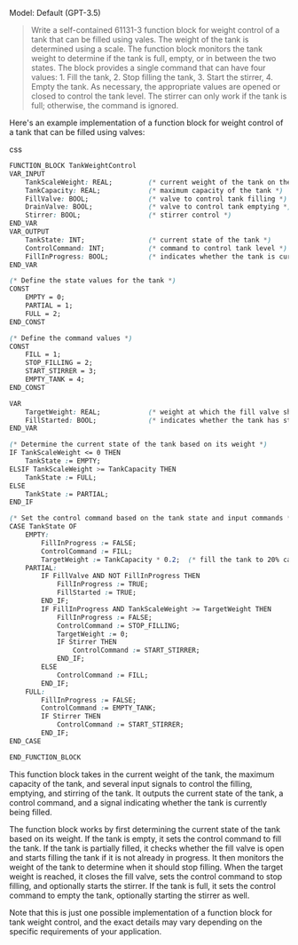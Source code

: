 Model: Default (GPT-3.5)

> Write a self-contained 61131-3 function block for weight control of a tank that can be filled using vales. The weight of the tank is determined using a scale. The function block monitors the tank weight to determine if the tank is full, empty, or in between the two states. The block provides a single command that can have four values: 1. Fill the tank, 2. Stop filling the tank, 3. Start the stirrer, 4. Empty the tank. As necessary, the appropriate values are opened or closed to control the tank level. The stirrer can only work if the tank is full; otherwise, the command is ignored.

Here's an example implementation of a function block for weight control of a tank that can be filled using valves:

css

```css
FUNCTION_BLOCK TankWeightControl
VAR_INPUT
    TankScaleWeight: REAL;         (* current weight of the tank on the scale *)
    TankCapacity: REAL;            (* maximum capacity of the tank *)
    FillValve: BOOL;               (* valve to control tank filling *)
    DrainValve: BOOL;              (* valve to control tank emptying *)
    Stirrer: BOOL;                 (* stirrer control *)
END_VAR
VAR_OUTPUT
    TankState: INT;                (* current state of the tank *)
    ControlCommand: INT;           (* command to control tank level *)
    FillInProgress: BOOL;          (* indicates whether the tank is currently being filled *)
END_VAR

(* Define the state values for the tank *)
CONST
    EMPTY = 0;
    PARTIAL = 1;
    FULL = 2;
END_CONST

(* Define the command values *)
CONST
    FILL = 1;
    STOP_FILLING = 2;
    START_STIRRER = 3;
    EMPTY_TANK = 4;
END_CONST

VAR
    TargetWeight: REAL;            (* weight at which the fill valve should be closed *)
    FillStarted: BOOL;             (* indicates whether the tank has started filling *)
END_VAR

(* Determine the current state of the tank based on its weight *)
IF TankScaleWeight <= 0 THEN
    TankState := EMPTY;
ELSIF TankScaleWeight >= TankCapacity THEN
    TankState := FULL;
ELSE
    TankState := PARTIAL;
END_IF

(* Set the control command based on the tank state and input commands *)
CASE TankState OF
    EMPTY:
        FillInProgress := FALSE;
        ControlCommand := FILL;
        TargetWeight := TankCapacity * 0.2;  (* fill the tank to 20% capacity *)
    PARTIAL:
        IF FillValve AND NOT FillInProgress THEN
            FillInProgress := TRUE;
            FillStarted := TRUE;
        END_IF;
        IF FillInProgress AND TankScaleWeight >= TargetWeight THEN
            FillInProgress := FALSE;
            ControlCommand := STOP_FILLING;
            TargetWeight := 0;
            IF Stirrer THEN
                ControlCommand := START_STIRRER;
            END_IF;
        ELSE
            ControlCommand := FILL;
        END_IF;
    FULL:
        FillInProgress := FALSE;
        ControlCommand := EMPTY_TANK;
        IF Stirrer THEN
            ControlCommand := START_STIRRER;
        END_IF;
END_CASE

END_FUNCTION_BLOCK
```

This function block takes in the current weight of the tank, the maximum capacity of the tank, and several input signals to control the filling, emptying, and stirring of the tank. It outputs the current state of the tank, a control command, and a signal indicating whether the tank is currently being filled.

The function block works by first determining the current state of the tank based on its weight. If the tank is empty, it sets the control command to fill the tank. If the tank is partially filled, it checks whether the fill valve is open and starts filling the tank if it is not already in progress. It then monitors the weight of the tank to determine when it should stop filling. When the target weight is reached, it closes the fill valve, sets the control command to stop filling, and optionally starts the stirrer. If the tank is full, it sets the control command to empty the tank, optionally starting the stirrer as well.

Note that this is just one possible implementation of a function block for tank weight control, and the exact details may vary depending on the specific requirements of your application.